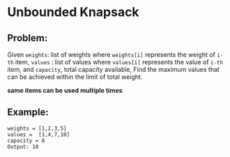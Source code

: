 # Unbounded Knapsack

## Problem:

Given `weights`: list of weights where `weights[i]` represents the weight of `i-th` item,
`values` : list of values where `values[i]` represents the value of `i-th` item,
and `capacity`, total capacity available,
Find the maximum values that can be achieved within the limit of total weight.

**same items can be used multiple times**

## Example:

```
weights = [1,2,3,5]
values =  [1,4,7,10]
capacity = 8
Output: 18
```
